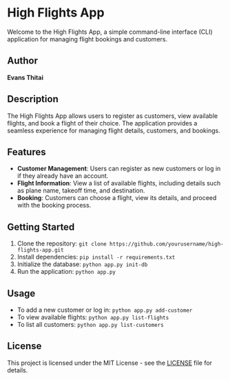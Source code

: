 # High Flights App

Welcome to the High Flights App, a simple command-line interface (CLI) application for managing flight bookings and customers.

## Author
**Evans Thitai**

## Description
The High Flights App allows users to register as customers, view available flights, and book a flight of their choice. The application provides a seamless experience for managing flight details, customers, and bookings.

## Features
- **Customer Management**: Users can register as new customers or log in if they already have an account.
- **Flight Information**: View a list of available flights, including details such as plane name, takeoff time, and destination.
- **Booking**: Customers can choose a flight, view its details, and proceed with the booking process.

## Getting Started
1. Clone the repository: `git clone https://github.com/yourusername/high-flights-app.git`
2. Install dependencies: `pip install -r requirements.txt`
3. Initialize the database: `python app.py init-db`
4. Run the application: `python app.py`

## Usage
- To add a new customer or log in: `python app.py add-customer`
- To view available flights: `python app.py list-flights`
- To list all customers: `python app.py list-customers`

## License
This project is licensed under the MIT License - see the [LICENSE](LICENSE) file for details.

